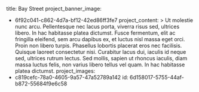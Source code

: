 title: Bay Street
project_banner_image:
  - 6f92c041-c862-4d7a-bf12-42ed86ff3fe7
project_content: >
  Ut molestie nunc arcu. Pellentesque nec lacus porta, viverra risus sed, ultrices libero. In hac
  habitasse platea dictumst. Fusce fermentum, elit ac fringilla eleifend, sem arcu dapibus ex, et
  luctus nisl massa eget orci. Proin non libero turpis. Phasellus lobortis placerat eros nec
  facilisis. Quisque laoreet consectetur nisi. Curabitur lacus dui, iaculis id neque sed, ultrices
  rutrum lectus. Sed mollis, sapien ut rhoncus iaculis, diam massa luctus felis, non varius libero
  tellus vel quam. In hac habitasse platea dictumst.
project_images:
  - c819cefc-78a0-4605-9a57-47a52789a142
id: 6d158017-5755-44af-b872-55684f9e6c58
